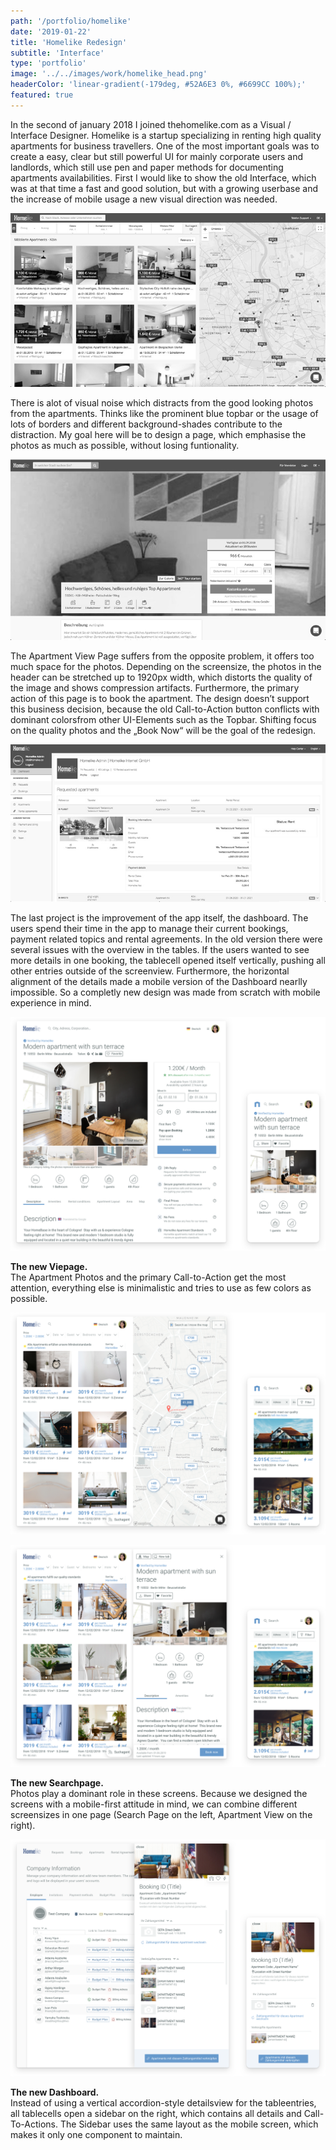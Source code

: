 ```yaml
---
path: '/portfolio/homelike'
date: '2019-01-22'
title: 'Homelike Redesign'
subtitle: 'Interface'
type: 'portfolio'
image: '../../images/work/homelike_head.png'
headerColor: 'linear-gradient(-179deg, #52A6E3 0%, #6699CC 100%);'
featured: true
---
```


In the second of january 2018 I joined thehomelike.com as a Visual / Interface Designer. Homelike is a startup specializing in renting high quality apartments for business travellers. One of the most important goals was to create a easy, clear but still powerful UI for mainly corporate users and landlords, which still use pen and paper methods for documenting apartments availabilities. First I would like to show the old Interface, which was at that time a fast and good solution, but with a growing userbase and the increase of mobile usage a new visual direction was needed.

![hl](../../images/work/old_search.jpg)

There is alot of visual noise which distracts from the good looking photos from the apartments. Thinks like the prominent blue topbar or the usage of lots of borders and different background-shades contribute to the distraction. My goal here will be to design a page, which emphasise the photos as much as possible, without losing funtionality.

![hl](../../images/work/old_view.jpg)

The Apartment View Page suffers from the opposite problem, it offers too much space for the photos. Depending on the screensize, the photos in the header can be stretched up to 1920px width, which distorts the quality of the image and shows compression artifacts. Furthermore, the primary action of this page is to book the apartment. The design doesn’t support this business decision, because the old Call-to-Action button conflicts with dominant colorsfrom other UI-Elements such as the Topbar. Shifting focus on the quality photos and the „Book Now“ will be the goal of the redesign.

![hl](../../images/work/old_dash.jpg)

The last project is the improvement of the app itself, the dashboard. The users spend their time in the app to manage their current bookings, payment related topics and rental agreements. In the old version there were several issues with the overview in the tables. If the users wanted to see more details in one booking, the tablecell opened itself vertically, pushing all other entries outside of the screenview. Furthermore, the horizontal alignment of the details made a mobile version of the Dashboard nearlly impossible. So a completly new design was made from scratch with mobile experience in mind.

![hl](../../images/work/new_view.png)

**The new Viepage.** <br> The Apartment Photos and the primary Call-to-Action get the most attention, everything else is minimalistic and tries to use as few colors as possible.

![hl](../../images/work/new_search1.png)

![hl](../../images/work/new_search2.png)

**The new Searchpage.** <br>
Photos play a dominant role in these screens. Because we designed the screens with a mobile-first attitude in mind, we can combine different screensizes in one page (Search Page on the left, Apartment View on the right).

![hl](../../images/work/new_dash.png)

**The new Dashboard.** <br>
Instead of using a vertical accordion-style detailsview for the tableentries, all tablecells open a sidebar on the right, which contains all details and Call-To-Actions. The Sidebar uses the same layout as the mobile screen, which makes it only one component to maintain.
